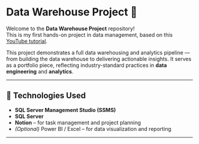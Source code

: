# Data Warehouse Project 🚀

Welcome to the **Data Warehouse Project** repository!  
This is my first hands-on project in data management, based on this [YouTube tutorial](https://www.youtube.com/watch?v=9GVqKuTVANE&list=PLNcg_FV9n7qaUWeyUkPfiVtMbKlrfMqA8).

This project demonstrates a full data warehousing and analytics pipeline — from building the data warehouse to delivering actionable insights. It serves as a portfolio piece, reflecting industry-standard practices in **data engineering** and **analytics**.

---

## 🔧 Technologies Used

- **SQL Server Management Studio (SSMS)**
- **SQL Server**
- **Notion** – for task management and project planning
- *(Optional)* Power BI / Excel – for data visualization and reporting

---

